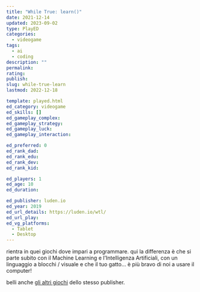 ```yaml
---
title: "While True: learn()"
date: 2021-12-14
updated: 2023-09-02
type: PlayED
categories:
  - videogame
tags:
  - ai
  - coding
description: ""
permalink: 
rating: 
publish: 
slug: while-true-learn
lastmod: 2022-12-18

template: played.html
ed_category: videogame
ed_skills: []
ed_gameplay_complex: 
ed_gameplay_strategy: 
ed_gameplay_luck: 
ed_gameplay_interaction: 

ed_preferred: 0
ed_rank_dad: 
ed_rank_edu: 
ed_rank_dev: 
ed_rank_kid: 

ed_players: 1
ed_age: 10
ed_duration: 

ed_publisher: luden.io
ed_year: 2019
ed_url_details: https://luden.io/wtl/
ed_url_play: 
ed_vg_platforms:
  - Tablet
  - Desktop
---
```

rientra in quei giochi dove impari a programmare.
qui la differenza è che si parte subito con il Machine Learning e l'Intelligenza Artificiali, con un linguaggio a blocchi / visuale e che il tuo gatto... è più bravo di noi a usare il computer!

belli anche [gli altri giochi](https://store.steampowered.com/franchise/ludenio/list/71428/) dello stesso publisher.
